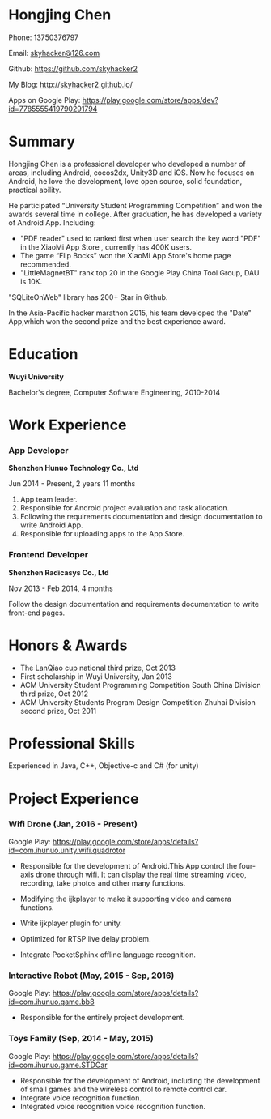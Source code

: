 # Hongjing Chen

Phone: 13750376797

Email: skyhacker@126.com

Github: https://github.com/skyhacker2

My Blog: http://skyhacker2.github.io/

Apps on Google Play: https://play.google.com/store/apps/dev?id=7785555419790291794

# Summary

Hongjing Chen is a professional developer who developed a number of areas, including Android, cocos2dx, Unity3D and iOS. Now he focuses on Android, he love the development, love open source, solid foundation, practical ability.

He participated “University Student Programming Competition” and won the awards several time in college. After graduation, he has developed a variety of Android App. Including:

* "PDF reader" used to ranked first when user search the key word "PDF" in the XiaoMi App Store , currently has 400K users.
* The game “Flip Bocks” won the XiaoMi App Store's home page recommended.
* "LittleMagnetBT" rank top 20 in the Google Play China Tool Group, DAU is 10K.

"SQLiteOnWeb" library has 200+ Star in Github.

 In the Asia-Pacific hacker marathon 2015, his team developed the "Date" App,which won the second prize and the best experience award.



# Education

**Wuyi University**

Bachelor's degree, Computer Software Engineering, 2010-2014



# Work Experience

### App Developer

**Shenzhen Hunuo Technology Co., Ltd**

Jun 2014 - Present, 2 years 11 months

1. App team leader.
2. Responsible for Android project evaluation and task allocation.
3. Following the requirements documentation and design documentation to write Android App.
4. Responsible for uploading apps to the App Store.

### Frontend Developer

**Shenzhen Radicasys Co., Ltd**

Nov 2013 - Feb 2014, 4 months

Follow the design documentation and requirements documentation to write front-end pages.



# Honors & Awards

* The LanQiao cup national third prize, Oct 2013
* First scholarship in Wuyi University, Jan 2013
* ACM University Student Programming Competition South China Division third prize, Oct 2012
* ACM University Students Program Design Competition Zhuhai Division second prize, Oct 2011



# Professional Skills

Experienced in Java, C++, Objective-c and C# (for unity)



# Project Experience

### Wifi Drone (Jan, 2016 - Present)

Google Play: https://play.google.com/store/apps/details?id=com.ihunuo.unity.wifi.quadrotor

* Responsible for the development of Android.This App control the four-axis drone through wifi. It can display  the real time streaming video, recording,  take photos and other many functions.


* Modifying the ijkplayer to make it supporting video and camera functions.
* Write ijkplayer plugin for unity.
* Optimized for RTSP live delay problem.
* Integrate PocketSphinx offline language recognition.



### Interactive Robot (May, 2015 - Sep, 2016)

Google Play: https://play.google.com/store/apps/details?id=com.ihunuo.game.bb8

* Responsible for the entirely project development.



### Toys Family (Sep, 2014 - May, 2015)

Google Play: https://play.google.com/store/apps/details?id=com.ihunuo.game.STDCar

* Responsible for the development of Android, including the development of small games and the wireless control to remote control car.
* Integrate voice recognition function.
* Integrated voice recognition voice recognition function.

